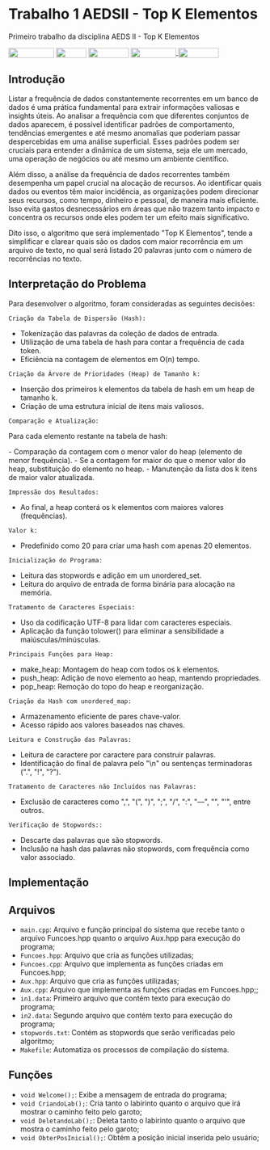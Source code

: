 # Trabalho 1 AEDSII - Top K Elementos
Primeiro trabalho da disciplina AEDS II - Top K Elementos

<div style="display: inline-block;">
<img align="center" height="20px" width="90px" src="https://img.shields.io/badge/Maintained%3F-yes-green.svg"/> 
<img align="center" height="20px" width="60px" src="https://img.shields.io/badge/C%2B%2B-00599C?style=for-the-badge&logo=c%2B%2B&logoColor=white"/> 
<img align="center" height="20px" width="80px" src="https://img.shields.io/badge/Made%20for-VSCode-1f425f.svg"/> 
<a href="https://github.com/mpiress/midpy/issues">
<img align="center" height="20px" width="90px" src="https://img.shields.io/badge/contributions-welcome-brightgreen.svg?style=flat"/>
<img align="center" height="20px" width="80px" src="https://badgen.net/badge/license/MIT/green"/>
</a> 
</div>

<p> </p>
<p> </p>

<h2>Introdução </h2>

<p>Listar a frequência de dados constantemente recorrentes em um banco de dados é uma prática fundamental para extrair informações valiosas e insights úteis. Ao analisar a frequência com que diferentes conjuntos de dados aparecem, é possível identificar padrões de comportamento, tendências emergentes e até mesmo anomalias que poderiam passar despercebidas em uma análise superficial. Esses padrões podem ser cruciais para entender a dinâmica de um sistema, seja ele um mercado, uma operação de negócios ou até mesmo um ambiente científico.</p>

<p>Além disso, a análise da frequência de dados recorrentes também desempenha um papel crucial na alocação de recursos. Ao identificar quais dados ou eventos têm maior incidência, as organizações podem direcionar seus recursos, como tempo, dinheiro e pessoal, de maneira mais eficiente. Isso evita gastos desnecessários em áreas que não trazem tanto impacto e concentra os recursos onde eles podem ter um efeito mais significativo.</p>

<p>Dito isso, o algoritmo que será implementado "Top K Elementos", tende a simplificar e clarear quais são os dados com maior recorrência em um arquivo de texto, no qual será listado 20 palavras junto com o número de recorrências no texto. </p>

<h2>Interpretação do Problema </h2>

<p>Para desenvolver o algoritmo, foram consideradas as seguintes decisões:</p>

``` Criação da Tabela de Dispersão (Hash): ```

- Tokenização das palavras da coleção de dados de entrada.
- Utilização de uma tabela de hash para contar a frequência de cada token.
- Eficiência na contagem de elementos em O(n) tempo.

``` Criação da Árvore de Prioridades (Heap) de Tamanho k: ```

- Inserção dos primeiros k elementos da tabela de hash em um heap de tamanho k.
- Criação de uma estrutura inicial de itens mais valiosos.

``` Comparação e Atualização: ```

<p>Para cada elemento restante na tabela de hash:</p>
- Comparação da contagem com o menor valor do heap (elemento de menor frequência).
- Se a contagem for maior do que o menor valor do heap, substituição do elemento no heap.
- Manutenção da lista dos k itens de maior valor atualizada.


``` Impressão dos Resultados: ```

- Ao final, a heap conterá os k elementos com maiores valores (frequências).

``` Valor k: ```

- Predefinido como 20 para criar uma hash com apenas 20 elementos.

``` Inicialização do Programa: ```

- Leitura das stopwords e adição em um unordered_set.
- Leitura do arquivo de entrada de forma binária para alocação na memória.

``` Tratamento de Caracteres Especiais: ```

- Uso da codificação UTF-8 para lidar com caracteres especiais.
- Aplicação da função tolower() para eliminar a sensibilidade a maiúsculas/minúsculas.

``` Principais Funções para Heap: ```

- make_heap: Montagem do heap com todos os k elementos.
- push_heap: Adição de novo elemento ao heap, mantendo propriedades.
- pop_heap: Remoção do topo do heap e reorganização.

``` Criação da Hash com unordered_map: ```

- Armazenamento eficiente de pares chave-valor.
- Acesso rápido aos valores baseados nas chaves.

``` Leitura e Construção das Palavras: ```

- Leitura de caractere por caractere para construir palavras.
- Identificação do final de palavra pelo "\n" ou sentenças terminadoras (".", "!", "?").

``` Tratamento de Caracteres não Incluídos nas Palavras: ```

- Exclusão de caracteres como ",", "(", ")", ";", "/", ":", "—", "", "'", entre outros.

``` Verificação de Stopwords:: ```

- Descarte das palavras que são stopwords.
- Inclusão na hash das palavras não stopwords, com frequência como valor associado.

<h2>Implementação </h2>



<h2>Arquivos </h2>

* ``` main.cpp ```: Arquivo e função principal do sistema que recebe tanto o arquivo Funcoes.hpp quanto o arquivo Aux.hpp para execução do programa;
* ``` Funcoes.hpp ```: Arquivo que cria as funções utilizadas;
* ``` Funcoes.cpp ```: Arquivo que implementa as funções criadas em Funcoes.hpp;
* ``` Aux.hpp ```: Arquivo que cria as funções utilizadas;
* ``` Aux.cpp ```: Arquivo que implementa as funções criadas em Funcoes.hpp;;
* ``` in1.data ```: Primeiro arquivo que contém texto para execução do programa;
* ``` in2.data ```: Segundo arquivo que contém texto para execução do programa;
* ``` stopwords.txt ```: Contém as stopwords que serão verificadas pelo algoritmo;
* ``` Makefile ```: Automatiza os processos de compilação do sistema.

<h2>Funções </h2>

* ``` void Welcome(); ```: Exibe a mensagem de entrada do programa; 
* ``` void CriandoLab(); ```: Cria tanto o labirinto quanto o arquivo que irá mostrar o caminho feito pelo garoto;
* ``` void DeletandoLab(); ```: Deleta tanto o labirinto quanto o arquivo que mostra o caminho feito pelo garoto;
* ``` void ObterPosInicial(); ```: Obtém a posição inicial inserida pelo usuário;


